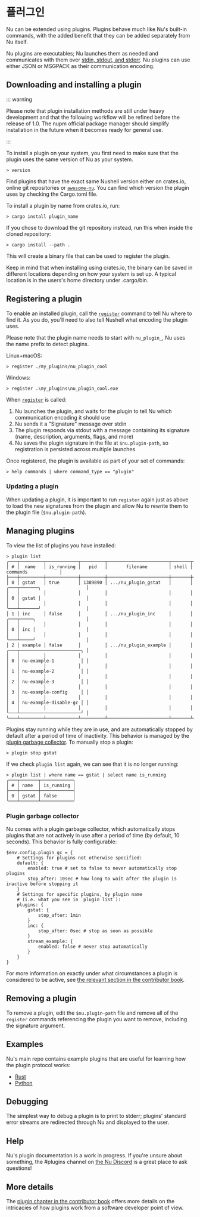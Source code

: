 # 플러그인

Nu can be extended using plugins. Plugins behave much like Nu's built-in commands, with the added benefit that they can be added separately from Nu itself.

Nu plugins are executables; Nu launches them as needed and communicates with them over [stdin, stdout, and stderr](https://en.wikipedia.org/wiki/Standard_streams). Nu plugins can use either JSON or MSGPACK as their communication encoding.

## Downloading and installing a plugin

::: warning

Please note that plugin installation methods are still under heavy development and that the following workflow will be refined before the release of 1.0. The nupm official package manager should simplify installation in the future when it becomes ready for general use.

:::

To install a plugin on your system, you first need to make sure that the plugin uses the same version of Nu as your system.

```nu
> version
```

Find plugins that have the exact same Nushell version either on crates.io, online git repositories or [`awesome-nu`](https://github.com/nushell/awesome-nu/blob/main/plugin_details.md). You can find which version the plugin uses by checking the Cargo.toml file.

To install a plugin by name from crates.io, run:

```nu
> cargo install plugin_name
```

If you chose to download the git repository instead, run this when inside the cloned repository:

```nu
> cargo install --path .
```

This will create a binary file that can be used to register the plugin.

Keep in mind that when installing using crates.io, the binary can be saved in different locations depending on how your system is set up. A typical location is in the users's home directory under .cargo/bin.

## Registering a plugin

To enable an installed plugin, call the [`register`](/commands/docs/register.md) command to tell Nu where to find it. As you do, you'll need to also tell Nushell what encoding the plugin uses.

Please note that the plugin name needs to start with `nu_plugin_`, Nu uses the name prefix to detect plugins.

Linux+macOS:

```nu
> register ./my_plugins/nu_plugin_cool
```

Windows:

```nu
> register .\my_plugins\nu_plugin_cool.exe
```

When [`register`](/commands/docs/register.md) is called:

1. Nu launches the plugin, and waits for the plugin to tell Nu which communication encoding it should use
2. Nu sends it a "Signature" message over stdin
3. The plugin responds via stdout with a message containing its signature (name, description, arguments, flags, and more)
4. Nu saves the plugin signature in the file at `$nu.plugin-path`, so registration is persisted across multiple launches

Once registered, the plugin is available as part of your set of commands:

```nu
> help commands | where command_type == "plugin"
```

### Updating a plugin

When updating a plugin, it is important to run `register` again just as above to load the new signatures from the plugin and allow Nu to rewrite them to the plugin file (`$nu.plugin-path`).

## Managing plugins

To view the list of plugins you have installed:

```nu
> plugin list
╭───┬─────────┬────────────┬─────────┬───────────────────────┬───────┬───────────────────────────────╮
│ # │  name   │ is_running │   pid   │       filename        │ shell │           commands            │
├───┼─────────┼────────────┼─────────┼───────────────────────┼───────┼───────────────────────────────┤
│ 0 │ gstat   │ true       │ 1389890 │ .../nu_plugin_gstat   │       │ ╭───┬───────╮                 │
│   │         │            │         │                       │       │ │ 0 │ gstat │                 │
│   │         │            │         │                       │       │ ╰───┴───────╯                 │
│ 1 │ inc     │ false      │         │ .../nu_plugin_inc     │       │ ╭───┬─────╮                   │
│   │         │            │         │                       │       │ │ 0 │ inc │                   │
│   │         │            │         │                       │       │ ╰───┴─────╯                   │
│ 2 │ example │ false      │         │ .../nu_plugin_example │       │ ╭───┬───────────────────────╮ │
│   │         │            │         │                       │       │ │ 0 │ nu-example-1          │ │
│   │         │            │         │                       │       │ │ 1 │ nu-example-2          │ │
│   │         │            │         │                       │       │ │ 2 │ nu-example-3          │ │
│   │         │            │         │                       │       │ │ 3 │ nu-example-config     │ │
│   │         │            │         │                       │       │ │ 4 │ nu-example-disable-gc │ │
│   │         │            │         │                       │       │ ╰───┴───────────────────────╯ │
╰───┴─────────┴────────────┴─────────┴───────────────────────┴───────┴───────────────────────────────╯
```

Plugins stay running while they are in use, and are automatically stopped by default after a period of time of inactivity. This behavior is managed by the [plugin garbage collector](#plugin-garbage-collector). To manually stop a plugin:

```nu
> plugin stop gstat
```

If we check `plugin list` again, we can see that it is no longer running:

```nu
> plugin list | where name == gstat | select name is_running
╭───┬───────┬────────────╮
│ # │ name  │ is_running │
├───┼───────┼────────────┤
│ 0 │ gstat │ false      │
╰───┴───────┴────────────╯
```

### Plugin garbage collector

Nu comes with a plugin garbage collector, which automatically stops plugins that are not actively in use after a period of time (by default, 10 seconds). This behavior is fully configurable:

```nu
$env.config.plugin_gc = {
    # Settings for plugins not otherwise specified:
    default: {
        enabled: true # set to false to never automatically stop plugins
        stop_after: 10sec # how long to wait after the plugin is inactive before stopping it
    }
    # Settings for specific plugins, by plugin name
    # (i.e. what you see in `plugin list`):
    plugins: {
        gstat: {
            stop_after: 1min
        }
        inc: {
            stop_after: 0sec # stop as soon as possible
        }
        stream_example: {
            enabled: false # never stop automatically
        }
    }
}
```

For more information on exactly under what circumstances a plugin is considered to be active, see [the relevant section in the contributor book](/contributor-book/plugins.html#plugin-garbage-collection).

## Removing a plugin

To remove a plugin, edit the `$nu.plugin-path` file and remove all of the `register` commands referencing the plugin you want to remove, including the signature argument.

## Examples

Nu's main repo contains example plugins that are useful for learning how the plugin protocol works:

- [Rust](https://github.com/nushell/nushell/tree/main/crates/nu_plugin_example)
- [Python](https://github.com/nushell/nushell/blob/main/crates/nu_plugin_python)

## Debugging

The simplest way to debug a plugin is to print to stderr; plugins' standard error streams are redirected through Nu and displayed to the user.

## Help

Nu's plugin documentation is a work in progress. If you're unsure about something, the #plugins channel on [the Nu Discord](https://discord.gg/NtAbbGn) is a great place to ask questions!

## More details

The [plugin chapter in the contributor book](/contributor-book/plugins.md) offers more details on the intricacies of how plugins work from a software developer point of view.
